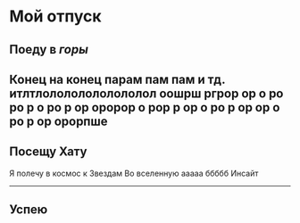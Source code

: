 # Мой отпуск

## Поеду в *горы*
 Конец на конец
 парам пам пам и тд. итлтлолололололололол оошрш  ргрор ор о ро ро р о ро р ор оророр о рор р ор о ро р ор ор о ро р ор орорпше 
----
## Посещу **Хату**
Я полечу в космос
к Звездам 
Во вселенную 
ааааа ббббб Инсайт

---
## Успею
